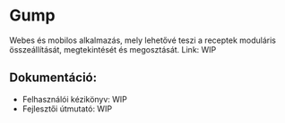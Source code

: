 # Gump
Webes és mobilos alkalmazás, mely lehetővé teszi a receptek moduláris összeállítását, megtekintését és megosztását.
Link: WIP

## Dokumentáció:
- Felhasználói kézikönyv: WIP
- Fejlesztői útmutató: WIP
